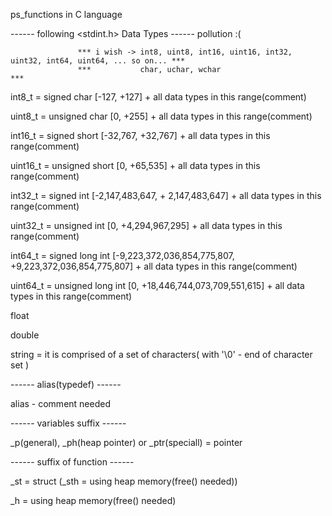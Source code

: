 ps_functions in C language


------ following <stdint.h> Data Types  ------ pollution :(
  
                   *** i wish -> int8, uint8, int16, uint16, int32, uint32, int64, uint64, ... so on... *** 
                   ***           char, uchar, wchar                                                     ***

int8_t = signed char [-127, +127] + all data types in this range(comment)

uint8_t = unsigned char [0, +255] + all data types in this range(comment)

int16_t = signed short [-32,767, +32,767] + all data types in this range(comment)

uint16_t = unsigned short [0, +65,535] + all data types in this range(comment)

int32_t = signed int [-2,147,483,647, + 2,147,483,647] + all data types in this range(comment)

uint32_t = unsigned int [0, +4,294,967,295] + all data types in this range(comment)

int64_t = signed long int [-9,223,372,036,854,775,807, +9,223,372,036,854,775,807] + all data types in this range(comment)

uint64_t = unsigned long int [0, +18,446,744,073,709,551,615] + all data types in this range(comment)

float

double

string = it is comprised of a set of characters( with '\0' - end of character set )


------ alias(typedef) ------

alias - comment needed


------ variables suffix ------

_p(general), _ph(heap pointer) or _ptr(speciall) = pointer


------ suffix of function ------

_st = struct (_sth = using heap memory(free() needed))

_h = using heap memory(free() needed)
